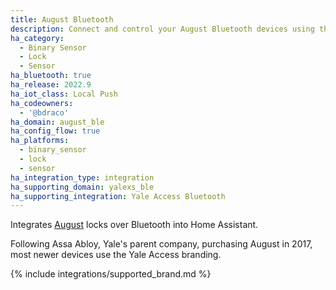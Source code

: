 ```yaml
---
title: August Bluetooth
description: Connect and control your August Bluetooth devices using the Yale Access Bluetooth integration
ha_category:
  - Binary Sensor
  - Lock
  - Sensor
ha_bluetooth: true
ha_release: 2022.9
ha_iot_class: Local Push
ha_codeowners:
  - '@bdraco'
ha_domain: august_ble
ha_config_flow: true
ha_platforms:
  - binary_sensor
  - lock
  - sensor
ha_integration_type: integration
ha_supporting_domain: yalexs_ble
ha_supporting_integration: Yale Access Bluetooth
---
```


Integrates [August](https://august.com/) locks over Bluetooth into Home Assistant.

Following Assa Abloy, Yale's parent company, purchasing August in 2017, most newer devices use the Yale Access branding.

{% include integrations/supported_brand.md %}
